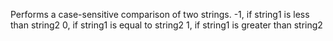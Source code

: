 Performs a case-sensitive comparison of two strings.
            -1, if string1 is less than string2
            0, if string1 is equal to string2
            1, if string1 is greater than string2